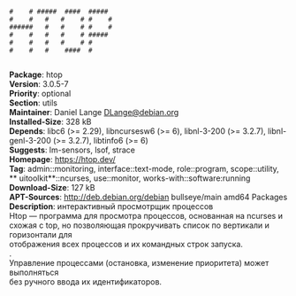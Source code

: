 ```
                           
#    # #####  ####  #####  
#    #   #   #    # #    # 
######   #   #    # #    # 
#    #   #   #    # #####  
#    #   #   #    # #      
#    #   #    ####  #      
                           
```
**Package**: htop  
**Version**: 3.0.5-7  
**Priority**: optional  
**Section**: utils  
**Maintainer**: Daniel Lange <DLange@debian.org>  
**Installed-Size**: 328 kB  
**Depends**: libc6 (>= 2.29), libncursesw6 (>= 6), libnl-3-200 (>= 3.2.7), libnl-genl-3-200 (>= 3.2.7), libtinfo6 (>= 6)  
**Suggests**: lm-sensors, lsof, strace  
**Homepage**: https://htop.dev/  
**Tag**: admin::monitoring, interface::text-mode, role::program, scope::utility,  
** uitoolkit**::ncurses, use::monitor, works-with::software:running  
**Download-Size**: 127 kB  
**APT-Sources**: http://deb.debian.org/debian bullseye/main amd64 Packages  
**Description**: интерактивный просмотрщик процессов  
 Htop — программа для просмотра процессов, основанная на ncurses и схожая с top, но позволяющая прокручивать список по вертикали и горизонтали для  
 отображения всех процессов и их командных строк запуска.  
 .  
 Управление процессами (остановка, изменение приоритета) может выполняться  
 без ручного ввода их идентификаторов.  
  
